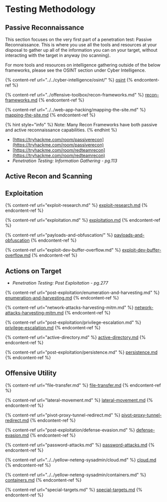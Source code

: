 # Testing Methodology

## Passive Reconnaissance

This section focuses on the very first part of a penetration test: Passive Reconnaissance. This is where you use all the tools and resources at your disposal to gather up all of the information you can on your target, without interacting with the target in anyway (no scanning).

For more tools and resources on intelligence gathering outside of the below frameworks, please see the OSINT section under Cyber Intelligence.

{% content-ref url="../../cyber-intelligence/osint/" %}
[osint](../../cyber-intelligence/osint/)
{% endcontent-ref %}

{% content-ref url="../offensive-toolbox/recon-frameworks.md" %}
[recon-frameworks.md](../offensive-toolbox/recon-frameworks.md)
{% endcontent-ref %}

{% content-ref url="../../web-app-hacking/mapping-the-site.md" %}
[mapping-the-site.md](../../web-app-hacking/mapping-the-site.md)
{% endcontent-ref %}

{% hint style="info" %}
Note: Many Recon Frameworks have both passive and active reconnaissance capabilities.
{% endhint %}

* [https://tryhackme.com/room/passiverecon](https://tryhackme.com/room/passiverecon)
* [https://tryhackme.com/room/redteamrecon](https://tryhackme.com/room/redteamrecon)
* _Penetration Testing: Information Gathering - pg.113_

## **Active Recon and Scanning**

## Exploitation

{% content-ref url="exploit-research.md" %}
[exploit-research.md](exploit-research.md)
{% endcontent-ref %}

{% content-ref url="exploitation.md" %}
[exploitation.md](exploitation.md)
{% endcontent-ref %}

{% content-ref url="payloads-and-obfuscation/" %}
[payloads-and-obfuscation](payloads-and-obfuscation/)
{% endcontent-ref %}

{% content-ref url="exploit-dev-buffer-overflow.md" %}
[exploit-dev-buffer-overflow.md](exploit-dev-buffer-overflow.md)
{% endcontent-ref %}

## Actions on Target

* _Penetration Testing: Post Exploitation - pg.277_

{% content-ref url="post-exploitation/enumeration-and-harvesting.md" %}
[enumeration-and-harvesting.md](post-exploitation/enumeration-and-harvesting.md)
{% endcontent-ref %}

{% content-ref url="network-attacks-harvesting-mitm.md" %}
[network-attacks-harvesting-mitm.md](network-attacks-harvesting-mitm.md)
{% endcontent-ref %}

{% content-ref url="post-exploitation/privilege-escalation.md" %}
[privilege-escalation.md](post-exploitation/privilege-escalation.md)
{% endcontent-ref %}

{% content-ref url="active-directory.md" %}
[active-directory.md](active-directory.md)
{% endcontent-ref %}

{% content-ref url="post-exploitation/persistence.md" %}
[persistence.md](post-exploitation/persistence.md)
{% endcontent-ref %}

## Offensive Utility

{% content-ref url="file-transfer.md" %}
[file-transfer.md](file-transfer.md)
{% endcontent-ref %}

{% content-ref url="lateral-movement.md" %}
[lateral-movement.md](lateral-movement.md)
{% endcontent-ref %}

{% content-ref url="pivot-proxy-tunnel-redirect.md" %}
[pivot-proxy-tunnel-redirect.md](pivot-proxy-tunnel-redirect.md)
{% endcontent-ref %}

{% content-ref url="post-exploitation/defense-evasion.md" %}
[defense-evasion.md](post-exploitation/defense-evasion.md)
{% endcontent-ref %}

{% content-ref url="password-attacks.md" %}
[password-attacks.md](password-attacks.md)
{% endcontent-ref %}

{% content-ref url="../../yellow-neteng-sysadmin/cloud.md" %}
[cloud.md](../../yellow-neteng-sysadmin/cloud.md)
{% endcontent-ref %}

{% content-ref url="../../yellow-neteng-sysadmin/containers.md" %}
[containers.md](../../yellow-neteng-sysadmin/containers.md)
{% endcontent-ref %}

{% content-ref url="special-targets.md" %}
[special-targets.md](special-targets.md)
{% endcontent-ref %}

